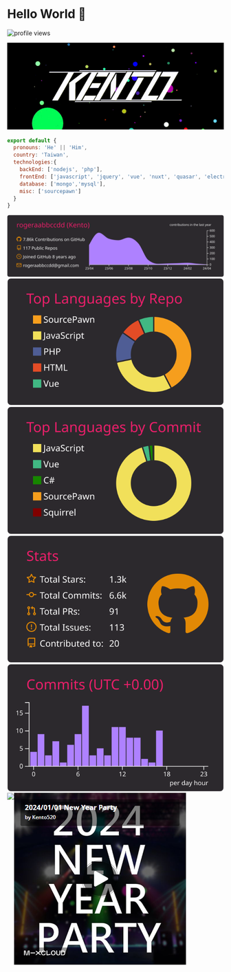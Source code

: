 # Hello World 👋

![profile views](https://komarev.com/ghpvc/?username=rogeraabbccdd)

<div align="center">
	<img src="logo.gif" width="600">
</div>

```js
export default {
  pronouns: 'He' || 'Him',
  country: 'Taiwan',
  technologies:{
    backEnd: ['nodejs', 'php'],
    frontEnd: ['javascript', 'jquery', 'vue', 'nuxt', 'quasar', 'electron'],
    database: ['mongo','mysql'],
    misc: ['sourcepawn']
  }
}
```

[![](https://raw.githubusercontent.com/rogeraabbccdd/github-profile-summary-cards/master/profile-summary-card-output/monokai/0-profile-details.svg)](https://github.com/vn7n24fzkq/github-profile-summary-cards)
[![](https://raw.githubusercontent.com/rogeraabbccdd/github-profile-summary-cards/master/profile-summary-card-output/monokai/1-repos-per-language.svg)](https://github.com/vn7n24fzkq/github-profile-summary-cards)
[![](https://raw.githubusercontent.com/rogeraabbccdd/github-profile-summary-cards/master/profile-summary-card-output/monokai/2-most-commit-language.svg)](https://github.com/vn7n24fzkq/github-profile-summary-cards)
[![](https://raw.githubusercontent.com/rogeraabbccdd/github-profile-summary-cards/master/profile-summary-card-output/monokai/3-stats.svg)](https://github.com/vn7n24fzkq/github-profile-summary-cards)
[![](https://raw.githubusercontent.com/rogeraabbccdd/github-profile-summary-cards/master/profile-summary-card-output/monokai/4-productive-time.svg)](https://github.com/vn7n24fzkq/github-profile-summary-cards)
<a href="https://spotify-github-profile.vercel.app/api/view?uid=dreamer0520&redirect=true" target="_blank">
   <img src="https://spotify-github-profile.vercel.app/api/view?uid=dreamer0520&cover_image=true" align="left" height="440">
</a>
<a href="https://www.mixcloud.com/kento520/new-year-2024/" target="_blank">
   <img src="https://raw.githubusercontent.com/rogeraabbccdd/rogeraabbccdd/master/2024.png" align="left" height="400">
</a>
